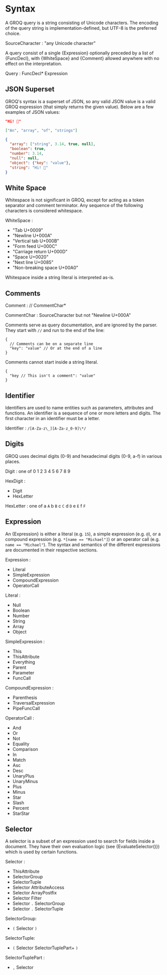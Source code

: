 # Syntax

A GROQ query is a string consisting of Unicode characters. The encoding of the query string is implementation-defined, but UTF-8 is the preferred choice.

SourceCharacter : "any Unicode character"

A query consist of a single {Expression} optionally preceded by a list of {FuncDecl}, with {WhiteSpace} and {Comment} allowed anywhere with no effect on the interpretation.

Query : FuncDecl\* Expression

## JSON Superset

GROQ's syntax is a superset of JSON, so any valid JSON value is a valid GROQ expression (that simply returns the given value). Below are a few examples of JSON values:

```json
"Hi! 👋"
```

```json
["An", "array", "of", "strings"]
```

```json
{
  "array": ["string", 3.14, true, null],
  "boolean": true,
  "number": 3.14,
  "null": null,
  "object": {"key": "value"},
  "string": "Hi! 👋"
}
```

## White Space

Whitespace is not significant in GROQ, except for acting as a token separator and comment terminator. Any sequence of the following characters is considered whitespace.

WhiteSpace :

- "Tab U+0009"
- "Newline U+000A"
- "Vertical tab U+000B"
- "Form feed U+000C"
- "Carriage return U+000D"
- "Space U+0020"
- "Next line U+0085"
- "Non-breaking space U+00A0"

Whitespace inside a string literal is interpreted as-is.

## Comments

Comment : // CommentChar\*

CommentChar : SourceCharacter but not "Newline U+000A"

Comments serve as query documentation, and are ignored by the parser. They start with `//` and run to the end of the line:

```example
{
  // Comments can be on a separate line
  "key": "value" // Or at the end of a line
}
```

Comments cannot start inside a string literal.

```example
{
  "key // This isn't a comment": "value"
}
```

## Identifier

Identifiers are used to name entities such as parameters, attributes and functions. An identifier is a sequence of one or more letters and digits. The first character in an identifier must be a letter.

Identifier : `/[A-Za-z\_][A-Za-z_0-9]\*/`

## Digits

GROQ uses decimal digits (0-9) and hexadecimal digits (0-9, a-f) in various places.

Digit : one of 0 1 2 3 4 5 6 7 8 9

HexDigit :

- Digit
- HexLetter

HexLetter : one of a `A` b `B` c `C` d `D` e `E` f `F`

## Expression

An {Expression} is either a literal (e.g. `15`), a simple expression (e.g. `@`), or a compound expression (e.g. `*[name == "Michael"]`) or an operator call (e.g. `name == "Michael"`). The syntax and semantics of the different expressions are documented in their respective sections.

Expression :

- Literal
- SimpleExpression
- CompoundExpression
- OperatorCall

Literal :

- Null
- Boolean
- Number
- String
- Array
- Object

SimpleExpression :

- This
- ThisAttribute
- Everything
- Parent
- Parameter
- FuncCall

CompoundExpression :

- Parenthesis
- TraversalExpression
- PipeFuncCall

OperatorCall :

- And
- Or
- Not
- Equality
- Comparison
- In
- Match
- Asc
- Desc
- UnaryPlus
- UnaryMinus
- Plus
- Minus
- Star
- Slash
- Percent
- StarStar

## Selector

A selector is a subset of an expression used to search for fields inside a document.
They have their own evaluation logic (see {EvaluateSelector()}) which is used by certain functions.

Selector :

- ThisAttribute
- SelectorGroup
- SelectorTuple
- Selector AttributeAccess
- Selector ArrayPostfix
- Selector Filter
- Selector `.` SelectorGroup
- Selector `.` SelectorTuple

SelectorGroup:

- `(` Selector `)`

SelectorTuple:

- `(` Selector SelectorTuplePart+ `)`

SelectorTuplePart :

- `,` Selector

